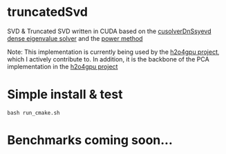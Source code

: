 # truncatedSvd

SVD & Truncated SVD written in CUDA based on the [cusolverDnSsyevd dense eigenvalue solver](http://docs.nvidia.com/cuda/cusolver/index.html#cuds-lt-t-gt-syevd) and the [power method](https://en.wikipedia.org/wiki/Power_iteration)

Note: This implementation is currently being used by the [h2o4gpu project](https://github.com/h2oai/h2o4gpu/tree/master/src/gpu/tsvd), which I actively contribute to.
In addition, it is the backbone of the PCA implementation in the [h2o4gpu project](https://github.com/h2oai/h2o4gpu/tree/master/src/gpu/pca)

# Simple install & test

`bash run_cmake.sh`

# Benchmarks coming soon...

